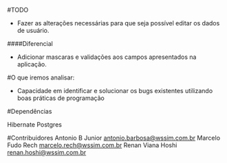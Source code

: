 #TODO

- Fazer as alterações necessárias para que seja possível editar os dados de usuário.

####Diferencial

- Adicionar mascaras e validações aos campos apresentados na aplicação.

#O que iremos analisar:

- Capacidade em identificar e solucionar os bugs existentes utilizando boas práticas de programação

#Dependências

Hibernate
Postgres

#Contribuidores
Antonio B Junior <antonio.barbosa@wssim.com.br>
Marcelo Fudo Rech <marcelo.rech@wssim.com.br>
Renan Viana Hoshi <renan.hoshi@wssim.com.br>
